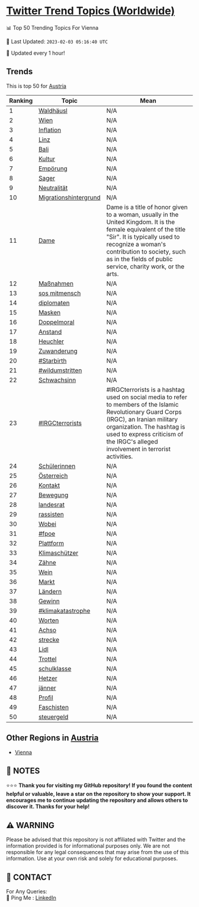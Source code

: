 [Twitter Trend Topics (Worldwide)](https://github.com/ErcinDedeoglu/Twitter-Trend-Topics)
==========


📊 Top 50 Trending Topics For Vienna

📆 Last Updated: `2023-02-03 05:16:40 UTC`

🔧 Updated every 1 hour!


## Trends

This is top 50 for [Austria](</Austria>)

| Ranking | Topic | Mean |
| ------- | ------------ | ------------ |
| 1 | [Waldhäusl](http://twitter.com/search?q=Waldh%c3%a4usl) | N/A |
| 2 | [Wien](http://twitter.com/search?q=Wien) | N/A |
| 3 | [Inflation](http://twitter.com/search?q=Inflation) | N/A |
| 4 | [Linz](http://twitter.com/search?q=Linz) | N/A |
| 5 | [Bali](http://twitter.com/search?q=Bali) | N/A |
| 6 | [Kultur](http://twitter.com/search?q=Kultur) | N/A |
| 7 | [Empörung](http://twitter.com/search?q=Emp%c3%b6rung) | N/A |
| 8 | [Sager](http://twitter.com/search?q=Sager) | N/A |
| 9 | [Neutralität](http://twitter.com/search?q=Neutralit%c3%a4t) | N/A |
| 10 | [Migrationshintergrund](http://twitter.com/search?q=Migrationshintergrund) | N/A |
| 11 | [Dame](http://twitter.com/search?q=Dame) | Dame is a title of honor given to a woman, usually in the United Kingdom. It is the female equivalent of the title "Sir". It is typically used to recognize a woman's contribution to society, such as in the fields of public service, charity work, or the arts. |
| 12 | [Maßnahmen](http://twitter.com/search?q=Ma%c3%9fnahmen) | N/A |
| 13 | [sos mitmensch](http://twitter.com/search?q=sos+mitmensch) | N/A |
| 14 | [diplomaten](http://twitter.com/search?q=diplomaten) | N/A |
| 15 | [Masken](http://twitter.com/search?q=Masken) | N/A |
| 16 | [Doppelmoral](http://twitter.com/search?q=Doppelmoral) | N/A |
| 17 | [Anstand](http://twitter.com/search?q=Anstand) | N/A |
| 18 | [Heuchler](http://twitter.com/search?q=Heuchler) | N/A |
| 19 | [Zuwanderung](http://twitter.com/search?q=Zuwanderung) | N/A |
| 20 | [#Starbirth](http://twitter.com/search?q=%23Starbirth) | N/A |
| 21 | [#wildumstritten](http://twitter.com/search?q=%23wildumstritten) | N/A |
| 22 | [Schwachsinn](http://twitter.com/search?q=Schwachsinn) | N/A |
| 23 | [#IRGCterrorists](http://twitter.com/search?q=%23IRGCterrorists) | #IRGCterrorists is a hashtag used on social media to refer to members of the Islamic Revolutionary Guard Corps (IRGC), an Iranian military organization. The hashtag is used to express criticism of the IRGC's alleged involvement in terrorist activities. |
| 24 | [Schülerinnen](http://twitter.com/search?q=Sch%c3%bclerinnen) | N/A |
| 25 | [Österreich](http://twitter.com/search?q=%c3%96sterreich) | N/A |
| 26 | [Kontakt](http://twitter.com/search?q=Kontakt) | N/A |
| 27 | [Bewegung](http://twitter.com/search?q=Bewegung) | N/A |
| 28 | [landesrat](http://twitter.com/search?q=landesrat) | N/A |
| 29 | [rassisten](http://twitter.com/search?q=rassisten) | N/A |
| 30 | [Wobei](http://twitter.com/search?q=Wobei) | N/A |
| 31 | [#fpoe](http://twitter.com/search?q=%23fpoe) | N/A |
| 32 | [Plattform](http://twitter.com/search?q=Plattform) | N/A |
| 33 | [Klimaschützer](http://twitter.com/search?q=Klimasch%c3%bctzer) | N/A |
| 34 | [Zähne](http://twitter.com/search?q=Z%c3%a4hne) | N/A |
| 35 | [Wein](http://twitter.com/search?q=Wein) | N/A |
| 36 | [Markt](http://twitter.com/search?q=Markt) | N/A |
| 37 | [Ländern](http://twitter.com/search?q=L%c3%a4ndern) | N/A |
| 38 | [Gewinn](http://twitter.com/search?q=Gewinn) | N/A |
| 39 | [#klimakatastrophe](http://twitter.com/search?q=%23klimakatastrophe) | N/A |
| 40 | [Worten](http://twitter.com/search?q=Worten) | N/A |
| 41 | [Achso](http://twitter.com/search?q=Achso) | N/A |
| 42 | [strecke](http://twitter.com/search?q=strecke) | N/A |
| 43 | [Lidl](http://twitter.com/search?q=Lidl) | N/A |
| 44 | [Trottel](http://twitter.com/search?q=Trottel) | N/A |
| 45 | [schulklasse](http://twitter.com/search?q=schulklasse) | N/A |
| 46 | [Hetzer](http://twitter.com/search?q=Hetzer) | N/A |
| 47 | [jänner](http://twitter.com/search?q=j%c3%a4nner) | N/A |
| 48 | [Profil](http://twitter.com/search?q=Profil) | N/A |
| 49 | [Faschisten](http://twitter.com/search?q=Faschisten) | N/A |
| 50 | [steuergeld](http://twitter.com/search?q=steuergeld) | N/A |



## Other Regions in [Austria](</Austria>)

* [Vienna](</Austria/Vienna.md>)



## 📝 NOTES

⭐⭐⭐ **Thank you for visiting my GitHub repository! If you found the content helpful or valuable, leave a star on the repository to show your support. It encourages me to continue updating the repository and allows others to discover it. Thanks for your help!**


## ⚠️ WARNING

Please be advised that this repository is not affiliated with Twitter and the information provided is for informational purposes only. We are not responsible for any legal consequences that may arise from the use of this information. Use at your own risk and solely for educational purposes.


## 📨 CONTACT

 For Any Queries:  
            🏓 Ping Me : [LinkedIn](https://www.linkedin.com/in/ercindedeoglu/)
